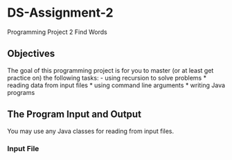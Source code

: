 # DS-Assignment-2

Programming Project 2
Find Words

## Objectives

The goal of this programming project is for you to master (or at least get practice on) the following tasks:
	- using recursion to solve problems
	* reading data from input files
	* using command line arguments
	* writing Java programs

## The Program Input and Output

You may use any Java classes for reading from input files.

### Input File